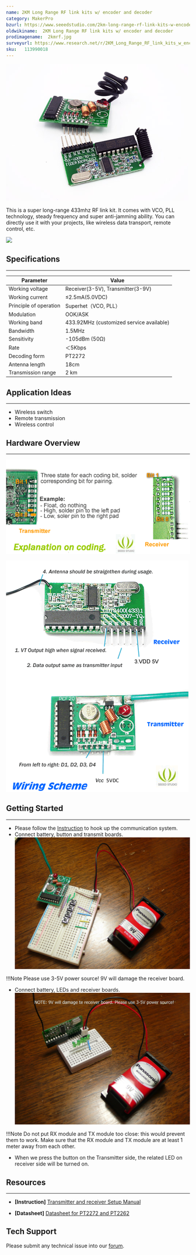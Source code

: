 ```yaml
---
name: 2KM Long Range RF link kits w/ encoder and decoder
category: MakerPro
bzurl: https://www.seeedstudio.com/2km-long-range-rf-link-kits-w-encoder-and-decoder-p-321.html?cPath=139_140
oldwikiname:  2KM Long Range RF link kits w/ encoder and decoder
prodimagename:  2kmrf.jpg
surveyurl: https://www.research.net/r/2KM_Long_Range_RF_link_kits_w_encoder_and_decoder
sku:   113990018
---
```

![](https://github.com/SeeedDocument/2KM_Long_Range_RF_link_kits_w_encoder_and_decoder/raw/master/img/2kmrf.jpg)

This is a super long-range 433mhz RF link kit. It comes with VCO, PLL technology, steady frequency and super anti-jamming ability. You can directly use it with your projects, like wireless data transport, remote control, etc.

[![](https://github.com/SeeedDocument/Seeed-WiKi/raw/master/docs/images/300px-Get_One_Now_Banner-ragular.png)](https://www.seeedstudio.com/2km-long-range-rf-link-kits-w-encoder-and-decoder-p-321.html?cPath=139_140)

##   Specifications
---
| Parameter              | Value                                    |
|------------------------|------------------------------------------|
| Working voltage        | Receiver(3-5V), Transmitter(3-9V)        |
| Working current        | ≤2.5mA(5.0VDC)                           |
| Principle of operation | Superhet（VCO, PLL）                     |
| Modulation             | OOK/ASK                                  |
| Working band           | 433.92MHz (customized service available) |
| Bandwidth              | 1.5MHz                                   |
| Sensitivity            | -105dBm (50Ω)                            |
| Rate                   | ＜5Kbps                                  |
| Decoding form          | PT2272                                   |
| Antenna length         | 18cm                                     |
| Transmission range     | 2 km                                     |
##   Application Ideas
---
*   Wireless switch
*   Remote transmission
*   Wireless control

##   Hardware Overview
---
![](https://github.com/SeeedDocument/2KM_Long_Range_RF_link_kits_w_encoder_and_decoder/raw/master/img/433rf5.png)

![](https://github.com/SeeedDocument/2KM_Long_Range_RF_link_kits_w_encoder_and_decoder/raw/master/img/433rf6.png)

## Getting Started
---

- Please follow the [Instruction](https://github.com/SeeedDocument/2KM_Long_Range_RF_link_kits_w_encoder_and_decoder/raw/master/res/2KM_RF.rar) to hook up the communication system.
- Connect battery, button and transmit boards.
![](https://github.com/SeeedDocument/2KM_Long_Range_RF_link_kits_w_encoder_and_decoder/raw/master/img/2KM_TX.JPG)

!!!Note
    Please use 3-5V power source! 9V will damage the receiver board.
- Connect battery, LEDs and receiver boards.
![](https://github.com/SeeedDocument/2KM_Long_Range_RF_link_kits_w_encoder_and_decoder/raw/master/img/2KM_RX.JPG)

!!!Note
    Do not put RX module and TX module too close: this would prevent them to work. Make sure that the RX module and TX module are at least 1 meter away from each other.
- When we press the button on the Transmitter side, the related LED on receiver side will be turned on.

## Resources
---
- **[Instruction]**   [Transmitter and receiver Setup Manual](https://github.com/SeeedDocument/2KM_Long_Range_RF_link_kits_w_encoder_and_decoder/raw/master/res/2KM_RF.rar)

- **[Datasheet]**   [Datasheet for PT2272 and PT2262](http://www.datasheetcatalog.org/datasheet/PrincetonTechnologyCorporation/mXusxsq.pdf)

## Tech Support
Please submit any technical issue into our [forum](http://forum.seeedstudio.com/). 